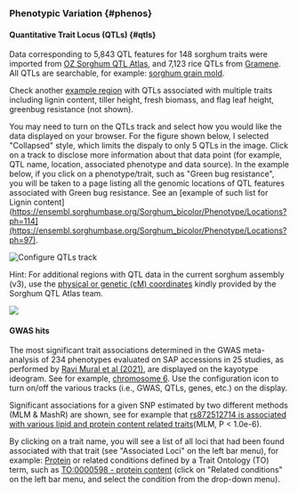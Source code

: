 ### Phenotypic Variation {#phenos}

#### Quantitative Trait Locus (QTLs) {#qtls}
 
Data corresponding to 5,843 QTL features for 148 sorghum traits were imported from [OZ Sorghum QTL Atlas](https://aussorgm.org.au/sorghum-qtl-atlas/), and 7,123 rice QTLs from [Gramene](https://www.gramene.org/). All QTLs are searchable, for example: [sorghum grain mold](https://sorghumbase.org/genes?filters=%7B%22status%22:%22init%22,%22operation%22:%22AND%22,%22negate%22:false,%22marked%22:false,%22leftIdx%22:0,%22rightIdx%22:3,%22children%22:%5B%7B%22fq_field%22:%22QTL_TO__ancestors%22,%22fq_value%22:%2220008%22,%22name%22:%22sorghum%20grain%20mold%22,%22category%22:%22QTLs%22,%22leftIdx%22:1,%22rightIdx%22:2,%22negate%22:false,%22showMenu%22:false,%22marked%22:true%7D%5D,%22showMarked%22:true,%22showMenu%22:false,%22moveCopyMode%22:%22%22,%22searchOffset%22:0,%22rows%22:20%7D&genomes=).

Check another [example region](https://ensembl.sorghumbase.org/Sorghum_bicolor/Location/View?db=core;g=SORBI_3006G095600;r=7:61190510-61277060;sv=nsv856002;svf=54084;t=OQU81659;vdb=variation) with QTLs associated with multiple traits including lignin content, tiller height, fresh biomass, and flag leaf height, greenbug resistance (not shown).

You may need to turn on the QTLs track and select how you would like the data displayed on your browser. For the figure shown below, I selected "Collapsed" style, which limits the dispaly to only 5 QTLs in the image. Click on a track to disclose more information about that data point (for example, QTL name, location, associated phenotype and data source). In the example below, if you click on a phenotype/trait, such as "Green bug resistance", you will be taken to a page listing all the genomic locations of QTL features associated with Green bug resistance. See an [example of such list for Lignin content](https://ensembl.sorghumbase.org/Sorghum_bicolor/Phenotype/Locations?ph=114](https://ensembl.sorghumbase.org/Sorghum_bicolor/Phenotype/Locations?ph=97).

![Configure QTLs track](images/image19.png)

Hint: For additional regions with QTL data in the current sorghum assembly (v3), use the [physical or genetic (cM) coordinates](http://aussorgm.org.au/dev/wp-content/uploads/2018/08/Consensus-Map_cM-and-bp-coordinates.xlsx) kindly provided by the Sorghum QTL Atlas team.

![](images/image2.png)

#### GWAS hits

The most significant trait associations determined in the GWAS meta-analysis of 234 phenotypes evaluated on SAP accessions in 25 studies, as performed by [Ravi Mural et al (2021)](https://www.sorghumbase.org/post/inadvertent-introgression-pleiotropy-and-the-sorghum-genome), are displayed on the kayotype ideogram. See for example, [chromosome 6](https://ensembl.sorghumbase.org/Sorghum_bicolor/Location/Chromosome?r=6:57678033-61277060). Use the configuration icon to turn on/off the various tracks (i.e., GWAS, QTLs, genes, etc.) on the display. 

Significant associations for a given SNP estimated by two different methods (MLM & MashR) are shown, see for example that [rs872512714 is associated with various lipid and protein content related traits](https://ensembl.sorghumbase.org/Sorghum_bicolor/Variation/Phenotype?db=core;r=2:57664706-57664706;source=EVA;v=rs872512714;vdb=variation;vf=32471764)(MLM, P < 1.0e-6).

By clicking on a trait name, you will see a list of all loci that had been found associated with that trait (see "Associated Loci" on the left bar menu), for example: [Protein](https://ensembl.sorghumbase.org/Sorghum_bicolor/Phenotype/Locations?db=core;name=Protein;ph=319;r=2:57664706-57664706;v=rs872512714;vdb=variation;vf=32471764) or related conditions defined by a Trait Ontology (TO) term, such as [TO:0000598 - protein content](https://ensembl.sorghumbase.org/Sorghum_bicolor/Phenotype/RelatedConditions?r=2%3A57664706-57664706&db=core&vf=32471764&ph=319&vdb=variation&v=rs872512714&oa=TO%3A0000598) (click on "Related conditions" on the left bar menu, and select the condition from the drop-down menu).




